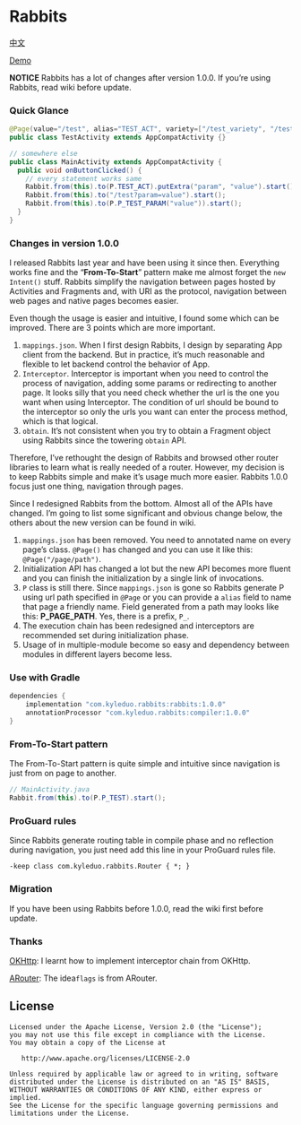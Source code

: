 # Rabbits

[中文](./README_CN.md)

[Demo](./demo/demo.apk)

**NOTICE** Rabbits has a lot of changes after version 1.0.0. If you’re using Rabbits, read wiki before update.



### Quick Glance

```java
@Page(value="/test", alias="TEST_ACT", variety=["/test_variety", "/test/{param}"])
public class TestActivity extends AppCompatActivity {}

// somewhere else
public class MainActivity extends AppCompatActivity {
  public void onButtonClicked() {
    // every statement works same
    Rabbit.from(this).to(P.TEST_ACT).putExtra("param", "value").start();
    Rabbit.from(this).to("/test?param=value").start();
    Rabbit.from(this).to(P.P_TEST_PARAM("value")).start();
  }
}
```



### Changes in version 1.0.0

I released Rabbits last year and have been using it since then. Everything works fine and the “**From-To-Start**” pattern make me almost forget the `new Intent()` stuff. Rabbits simplify the navigation between pages hosted by Activities and Fragments and, with URI as the protocol, navigation between web pages and native pages becomes easier. 

Even though the usage is easier and intuitive, I found some which can be improved. There are 3 points which are more important.

1. `mappings.json`. When I first design Rabbits, I design by separating App client from the backend. But in practice, it’s much reasonable and flexible to let backend control the behavior of App.
2. `Interceptor`. Interceptor is important when you need to control the process of navigation, adding some params or redirecting to another page. It looks silly that you need check whether the url is the one you want when using Interceptor. The condition of url should be bound to the interceptor so only the urls you want can enter the process method, which is that logical.
3. `obtain`. It’s not consistent when you try to obtain a Fragment object using Rabbits since the towering `obtain` API.

Therefore,  I’ve rethought the design of Rabbits and browsed other router libraries to learn what is really needed of a router. However, my decision is to keep Rabbits simple and make it’s usage much more easier. Rabbits 1.0.0 focus just one thing, navigation through pages.

Since I redesigned Rabbits from the bottom. Almost all of the APIs have changed. I’m going to list some significant and obvious change below, the others about the new version can be found in wiki.

1. `mappings.json` has been removed. You need to annotated name on every page’s class. `@Page()` has changed and you can use it like this: `@Page("/page/path")`.
2. Initialization API has changed a lot but the new API becomes more fluent and you can finish the initialization by a single link of invocations.
3. `P` class is still there. Since `mappings.json` is gone so Rabbits generate P using url path specified in `@Page` or you can provide a `alias` field to name that page a friendly name. Field generated from a path may looks like this: **P_PAGE_PATH**. Yes, there is a prefix, `P_`.
4. The execution chain has been redesigned and interceptors are recommended set during initialization phase.
5. Usage of in multiple-module become so easy and dependency between modules in different layers become less.

### Use with Gradle

```groovy
dependencies {
    implementation "com.kyleduo.rabbits:rabbits:1.0.0"
    annotationProcessor "com.kyleduo.rabbits:compiler:1.0.0"
}
```

### From-To-Start pattern

The From-To-Start pattern is quite simple and intuitive since navigation is just from on page to another.

```java
// MainActivity.java
Rabbit.from(this).to(P.P_TEST).start();
```
### ProGuard rules

Since Rabbits generate routing table in compile phase and no reflection during navigation, you just need add this line in your ProGuard rules file.
```
-keep class com.kyleduo.rabbits.Router { *; }
```
### Migration

If you have been using Rabbits before 1.0.0, read the wiki first before update.

### Thanks

[OKHttp](https://github.com/square/okhttp): I learnt how to implement interceptor chain from OKHttp.

[ARouter](https://github.com/alibaba/ARouter): The idea`flags` is from ARouter.


License
---

	Licensed under the Apache License, Version 2.0 (the "License");
	you may not use this file except in compliance with the License.
	You may obtain a copy of the License at
	
	   http://www.apache.org/licenses/LICENSE-2.0
	
	Unless required by applicable law or agreed to in writing, software
	distributed under the License is distributed on an "AS IS" BASIS,
	WITHOUT WARRANTIES OR CONDITIONS OF ANY KIND, either express or implied.
	See the License for the specific language governing permissions and
	limitations under the License.

